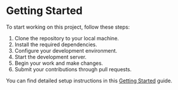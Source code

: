 # Getting Started

To start working on this project, follow these steps:

1. Clone the repository to your local machine.
2. Install the required dependencies.
3. Configure your development environment.
4. Start the development server.
5. Begin your work and make changes.
6. Submit your contributions through pull requests.

You can find detailed setup instructions in this [Getting Started](docs/GETTING_STARTED.md) guide.
